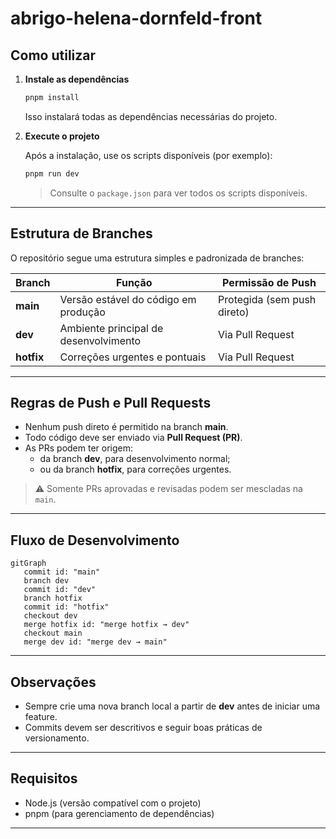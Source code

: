# abrigo-helena-dornfeld-front

## Como utilizar

1. **Instale as dependências**

   ```bash
   pnpm install
   ```

   Isso instalará todas as dependências necessárias do projeto.

2. **Execute o projeto**

   Após a instalação, use os scripts disponíveis (por exemplo):

   ```bash
   pnpm run dev
   ```

   > Consulte o `package.json` para ver todos os scripts disponíveis.

---

## Estrutura de Branches

O repositório segue uma estrutura simples e padronizada de branches:

| Branch     | Função                                | Permissão de Push           |
| ---------- | ------------------------------------- | --------------------------- |
| **main**   | Versão estável do código em produção  | Protegida (sem push direto) |
| **dev**    | Ambiente principal de desenvolvimento | Via Pull Request            |
| **hotfix** | Correções urgentes e pontuais         | Via Pull Request            |

---

## Regras de Push e Pull Requests

- Nenhum push direto é permitido na branch **main**.
- Todo código deve ser enviado via **Pull Request (PR)**.
- As PRs podem ter origem:
  - da branch **dev**, para desenvolvimento normal;
  - ou da branch **hotfix**, para correções urgentes.

> ⚠️ Somente PRs aprovadas e revisadas podem ser mescladas na `main`.

---

## Fluxo de Desenvolvimento

```mermaid
gitGraph
   commit id: "main"
   branch dev
   commit id: "dev"
   branch hotfix
   commit id: "hotfix"
   checkout dev
   merge hotfix id: "merge hotfix → dev"
   checkout main
   merge dev id: "merge dev → main"
```

---

## Observações

- Sempre crie uma nova branch local a partir de **dev** antes de iniciar uma feature.
- Commits devem ser descritivos e seguir boas práticas de versionamento.

---

## Requisitos

- Node.js (versão compatível com o projeto)
- pnpm (para gerenciamento de dependências)

---
